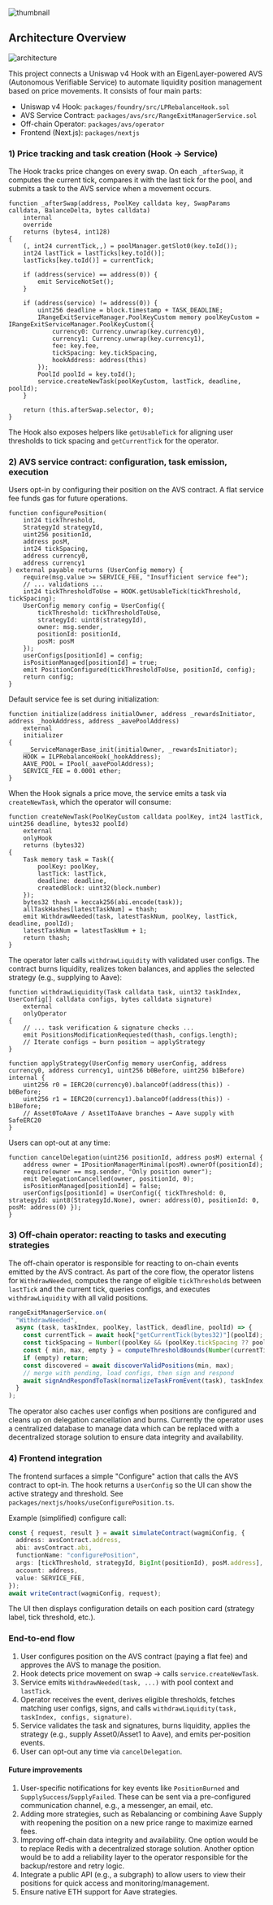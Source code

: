![thumbnail](./thumbnail.png)

## Architecture Overview

![architecture](./architecture.png)

This project connects a Uniswap v4 Hook with an EigenLayer-powered AVS (Autonomous Verifiable Service) to automate liquidity position management based on price movements. It consists of four main parts:

- Uniswap v4 Hook: `packages/foundry/src/LPRebalanceHook.sol`
- AVS Service Contract: `packages/avs/src/RangeExitManagerService.sol`
- Off-chain Operator: `packages/avs/operator`
- Frontend (Next.js): `packages/nextjs`

### 1) Price tracking and task creation (Hook → Service)

The Hook tracks price changes on every swap. On each `_afterSwap`, it computes the current tick, compares it with the last tick for the pool, and submits a task to the AVS service when a movement occurs.

```91:118:packages/foundry/src/LPRebalanceHook.sol
function _afterSwap(address, PoolKey calldata key, SwapParams calldata, BalanceDelta, bytes calldata)
    internal
    override
    returns (bytes4, int128)
{
    (, int24 currentTick,,) = poolManager.getSlot0(key.toId());
    int24 lastTick = lastTicks[key.toId()];
    lastTicks[key.toId()] = currentTick;

    if (address(service) == address(0)) {
        emit ServiceNotSet();
    }

    if (address(service) != address(0)) {
        uint256 deadline = block.timestamp + TASK_DEADLINE;
        IRangeExitServiceManager.PoolKeyCustom memory poolKeyCustom = IRangeExitServiceManager.PoolKeyCustom({
            currency0: Currency.unwrap(key.currency0),
            currency1: Currency.unwrap(key.currency1),
            fee: key.fee,
            tickSpacing: key.tickSpacing,
            hookAddress: address(this)
        });
        PoolId poolId = key.toId();
        service.createNewTask(poolKeyCustom, lastTick, deadline, poolId);
    }

    return (this.afterSwap.selector, 0);
}
```

The Hook also exposes helpers like `getUsableTick` for aligning user thresholds to tick spacing and `getCurrentTick` for the operator.

### 2) AVS service contract: configuration, task emission, execution

Users opt-in by configuring their position on the AVS contract. A flat service fee funds gas for future operations.

```97:129:packages/avs/src/RangeExitManagerService.sol
function configurePosition(
    int24 tickThreshold,
    StrategyId strategyId,
    uint256 positionId,
    address posM,
    int24 tickSpacing,
    address currency0,
    address currency1
) external payable returns (UserConfig memory) {
    require(msg.value >= SERVICE_FEE, "Insufficient service fee");
    // ... validations ...
    int24 tickThresholdToUse = HOOK.getUsableTick(tickThreshold, tickSpacing);
    UserConfig memory config = UserConfig({
        tickThreshold: tickThresholdToUse,
        strategyId: uint8(strategyId),
        owner: msg.sender,
        positionId: positionId,
        posM: posM
    });
    userConfigs[positionId] = config;
    isPositionManaged[positionId] = true;
    emit PositionConfigured(tickThresholdToUse, positionId, config);
    return config;
}
```

Default service fee is set during initialization:

```77:85:packages/avs/src/RangeExitManagerService.sol
function initialize(address initialOwner, address _rewardsInitiator, address _hookAddress, address _aavePoolAddress)
    external
    initializer
{
    __ServiceManagerBase_init(initialOwner, _rewardsInitiator);
    HOOK = ILPRebalanceHook(_hookAddress);
    AAVE_POOL = IPool(_aavePoolAddress);
    SERVICE_FEE = 0.0001 ether;
}
```

When the Hook signals a price move, the service emits a task via `createNewTask`, which the operator will consume:

```143:157:packages/avs/src/RangeExitManagerService.sol
function createNewTask(PoolKeyCustom calldata poolKey, int24 lastTick, uint256 deadline, bytes32 poolId)
    external
    onlyHook
    returns (bytes32)
{
    Task memory task = Task({
        poolKey: poolKey,
        lastTick: lastTick,
        deadline: deadline,
        createdBlock: uint32(block.number)
    });
    bytes32 thash = keccak256(abi.encode(task));
    allTaskHashes[latestTaskNum] = thash;
    emit WithdrawNeeded(task, latestTaskNum, poolKey, lastTick, deadline, poolId);
    latestTaskNum = latestTaskNum + 1;
    return thash;
}
```

The operator later calls `withdrawLiquidity` with validated user configs. The contract burns liquidity, realizes token balances, and applies the selected strategy (e.g., supplying to Aave):

```159:226:packages/avs/src/RangeExitManagerService.sol
function withdrawLiquidity(Task calldata task, uint32 taskIndex, UserConfig[] calldata configs, bytes calldata signature)
    external
    onlyOperator
{
    // ... task verification & signature checks ...
    emit PositionsModificationRequested(thash, configs.length);
    // Iterate configs → burn position → applyStrategy
}
```

```305:339:packages/avs/src/RangeExitManagerService.sol
function applyStrategy(UserConfig memory userConfig, address currency0, address currency1, uint256 b0Before, uint256 b1Before) internal {
    uint256 r0 = IERC20(currency0).balanceOf(address(this)) - b0Before;
    uint256 r1 = IERC20(currency1).balanceOf(address(this)) - b1Before;
    // Asset0ToAave / Asset1ToAave branches → Aave supply with SafeERC20
}
```

Users can opt-out at any time:

```287:299:packages/avs/src/RangeExitManagerService.sol
function cancelDelegation(uint256 positionId, address posM) external {
    address owner = IPositionManagerMinimal(posM).ownerOf(positionId);
    require(owner == msg.sender, "Only position owner");
    emit DelegationCancelled(owner, positionId, 0);
    isPositionManaged[positionId] = false;
    userConfigs[positionId] = UserConfig({ tickThreshold: 0, strategyId: uint8(StrategyId.None), owner: address(0), positionId: 0, posM: address(0) });
}
```

### 3) Off-chain operator: reacting to tasks and executing strategies

The off-chain operator is responsible for reacting to on-chain events emitted by the AVS contract.
As part of the core flow, the operator listens for `WithdrawNeeded`, computes the range of eligible `tickThreshold`s between `lastTick` and the current tick, queries configs, and executes `withdrawLiquidity` with all valid positions.

```352:404:packages/avs/operator/index.ts
rangeExitManagerService.on(
  "WithdrawNeeded",
  async (task, taskIndex, poolKey, lastTick, deadline, poolId) => {
    const currentTick = await hook["getCurrentTick(bytes32)"](poolId);
    const tickSpacing = Number((poolKey && (poolKey.tickSpacing ?? poolKey[3])) ?? 0);
    const { min, max, empty } = computeThresholdBounds(Number(currentTick), Number(lastTick), tickSpacing);
    if (empty) return;
    const discovered = await discoverValidPositions(min, max);
    // merge with pending, load configs, then sign and respond
    await signAndRespondToTask(normalizeTaskFromEvent(task), taskIndex, configs);
  }
);
```

The operator also caches user configs when positions are configured and cleans up on delegation cancellation and burns.
Currently the operator uses a centralized database to manage data which can be replaced with a decentralized storage solution to ensure data integrity and availability.

### 4) Frontend integration

The frontend surfaces a simple "Configure" action that calls the AVS contract to opt-in. The hook returns a `UserConfig` so the UI can show the active strategy and threshold. See `packages/nextjs/hooks/useConfigurePosition.ts`.

Example (simplified) configure call:

```ts
const { request, result } = await simulateContract(wagmiConfig, {
  address: avsContract.address,
  abi: avsContract.abi,
  functionName: "configurePosition",
  args: [tickThreshold, strategyId, BigInt(positionId), posM.address],
  account: address,
  value: SERVICE_FEE,
});
await writeContract(wagmiConfig, request);
```

The UI then displays configuration details on each position card (strategy label, tick threshold, etc.).

### End-to-end flow

1. User configures position on the AVS contract (paying a flat fee) and approves the AVS to manage the position.
2. Hook detects price movement on swap → calls `service.createNewTask`.
3. Service emits `WithdrawNeeded(task, ...)` with pool context and `lastTick`.
4. Operator receives the event, derives eligible thresholds, fetches matching user configs, signs, and calls `withdrawLiquidity(task, taskIndex, configs, signature)`.
5. Service validates the task and signatures, burns liquidity, applies the strategy (e.g., supply Asset0/Asset1 to Aave), and emits per-position events.
6. User can opt-out any time via `cancelDelegation`.

#### Future improvements

1. User-specific notifications for key events like `PositionBurned` and `SupplySuccess`/`SupplyFailed`. These can be sent via a pre-configured communication channel, e.g., a messenger, an email, etc.
2. Adding more strategies, such as Rebalancing or combining Aave Supply with reopening the position on a new price range to maximize earned fees.
3. Improving off-chain data integrity and availability. One option would be to replace Redis with a decentralized storage solution. Another option would be to add a reliability layer to the operator responsible for the backup/restore and retry logic.
4. Integrate a public API (e.g., a subgraph) to allow users to view their positions for quick access and monitoring/management.
5. Ensure native ETH support for Aave strategies.
